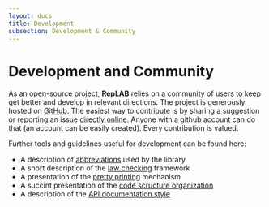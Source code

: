 ```yaml
---
layout: docs
title: Development
subsection: Development & Community
---
```


# Development and Community

As an open-source project, **RepLAB** relies on a community of users to keep get better and develop in relevant directions. The project is generously hosted on [GitHub](https://www.github.com/replab/replab). The easiest way to contribute is by sharing a suggestion or reporting an issue [directly online](https://www.github.com/replab/replab/issues/new). Anyone with a github account can do that (an account can be easily created). Every contribution is valued.

Further tools and guidelines useful for development can be found here:

 - A description of [abbreviations](abbreviations.html) used by the library
 - A short description of the [law checking](../publish/LawChecks.html) framework
 - A presentation of the [pretty printing](../publish/PrettyPrinting.html) mechanism
 - A succint presentation of the [code scructure organization](organization.html)
 - A description of the [API documentation style](api_documentation_style.html)
